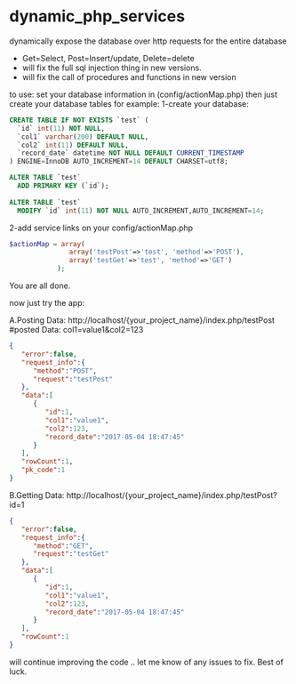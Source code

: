 # dynamic_php_services
dynamically expose the database over http requests for the entire database 
 * Get=Select, Post=Insert/update, Delete=delete
 * will fix the full sql injection thing in new versions.
 * will fix the call of procedures and functions in new version 
 
 
 to use: set your database information in (config/actionMap.php)
 then just create your database tables for example: 
 1-create your database: 
```SQL
CREATE TABLE IF NOT EXISTS `test` (
  `id` int(11) NOT NULL,
  `col1` varchar(200) DEFAULT NULL,
  `col2` int(11) DEFAULT NULL,
  `record_date` datetime NOT NULL DEFAULT CURRENT_TIMESTAMP
) ENGINE=InnoDB AUTO_INCREMENT=14 DEFAULT CHARSET=utf8;

ALTER TABLE `test`
  ADD PRIMARY KEY (`id`);
  
ALTER TABLE `test`
  MODIFY `id` int(11) NOT NULL AUTO_INCREMENT,AUTO_INCREMENT=14;
```
2-add service links on your config/actionMap.php
```php
$actionMap = array(
               array('testPost'=>'test', 'method'=>'POST'),
               array('testGet'=>'test', 'method'=>'GET')
            );
```

You are all done. 

now just try the app: 

A.Posting Data:
http://localhost/{your_project_name}/index.php/testPost
#posted Data: col1=value1&col2=123
```JSON
{
   "error":false,
   "request_info":{
      "method":"POST",
      "request":"testPost"
   },
   "data":[
      {
         "id":1,
         "col1":"value1",
         "col2":123,
         "record_date":"2017-05-04 18:47:45"
      }
   ],
   "rowCount":1,
   "pk_code":1
}
```

B.Getting Data: 
http://localhost/{your_project_name}/index.php/testPost?id=1
```JSON
{
   "error":false,
   "request_info":{
      "method":"GET",
      "request":"testGet"
   },
   "data":[
      {
         "id":1,
         "col1":"value1",
         "col2":123,
         "record_date":"2017-05-04 18:47:45"
      }
   ],
   "rowCount":1
}
```

will continue improving the code .. let me know of any issues to fix. 
Best of luck. 


